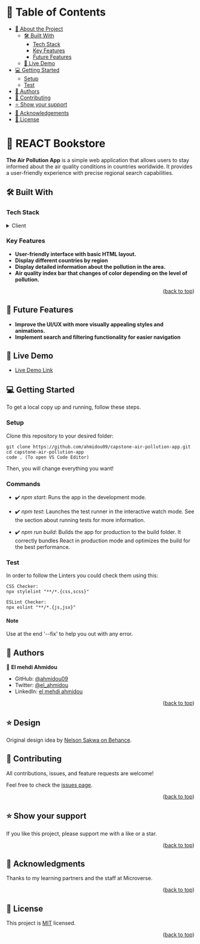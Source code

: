 <a name="readme-top"></a>

<!-- TABLE OF CONTENTS -->

# 📗 Table of Contents

- [📖 About the Project](#about-project)
  - [🛠 Built With](#built-with)
    - [Tech Stack](#tech-stack)
    - [Key Features](#key-features)
    - [Future Features](#future-features)
  - [🚀 Live Demo](#live-demo)
- [💻 Getting Started](#getting-started)
  - [Setup](#setup)
  - [Test](#test)
- [👥 Authors](#authors)
- [🤝 Contributing](#contributing)
- [⭐️ Show your support](#support)
- [🙏 Acknowledgements](#acknowledgements)
- [📝 License](#license)

<!-- PROJECT DESCRIPTION -->

# 📖 REACT Bookstore <a name="about-project"></a>

**The Air Pollution App** is a simple web application that allows users to stay informed about the air quality conditions in countries worldwide. It provides a user-friendly experience with precise regional search capabilities.

## 🛠 Built With <a name="built-with"></a>

### Tech Stack <a name="tech-stack"></a>

<details>
  <summary>Client</summary>
    - HTML
    - CSS
    - JavaScript
    - Webpack
    - REACT
</details>

<!-- Features -->

### Key Features <a name="key-features"></a>

- **User-friendly interface with basic HTML layout.**
- **Display different countries by region**
- **Display detailed information about the pollution in the area.**
- **Air quality index bar that changes of color depending on the level of pollution.**

<p align="right">(<a href="#readme-top">back to top</a>)</p>

## 🔭 Future Features <a name="future-features"></a>

- **Improve the UI/UX with more visually appealing styles and animations.**
- **Implement search and filtering functionality for easier navigation**

## 🚀 Live Demo <a name="live-demo"></a>

- [Live Demo Link](https://air-pollution-4yaz.onrender.com/)

## 💻 Getting Started <a name="getting-started"></a>

To get a local copy up and running, follow these steps.

### Setup

Clone this repository to your desired folder:

```
git clone https://github.com/ahmidou09/capstone-air-pollution-app.git
cd capstone-air-pollution-app
code . (To open VS Code Editor)
```

Then, you will change everything you want!

### Commands

- ✔️ _npm start_:
  Runs the app in the development mode.
  
- ✔️ _npm test_:
  Launches the test runner in the interactive watch mode. See the section about running tests for more information.

- ✔️ _npm run build_:
  Builds the app for production to the build folder. It correctly bundles React in production mode and optimizes the build for the best performance.

### Test

In order to follow the Linters you could check them using this:

```
CSS Checker:
npx stylelint "**/*.{css,scss}"

ESLint Checker:
npx eslint "**/*.{js,jsx}"
```

#### Note

Use at the end '--fix' to help you out with any error.

## 👥 Authors <a name="authors"></a>

👤 **El mehdi Ahmidou**

- GitHub: [@ahmidou09](https://github.com/ahmidou09)
- Twitter: [@el_ahmidou](https://twitter.com/el_ahmidou)
- LinkedIn: [el mehdi ahmidou](https://www.linkedin.com/in/el-mehdi-ahmidou-312590125/)

<p align="right">(<a href="#readme-top">back to top</a>)</p>

## ⭐ Design

Original design idea by [Nelson Sakwa on Behance](https://www.behance.net/sakwadesignstudio).

## 🤝 Contributing <a name="contributing"></a>

All contributions, issues, and feature requests are welcome!

Feel free to check the [issues page](https://github.com/ahmidou09/capstone-air-pollution-app/issues).

<p align="right">(<a href="#readme-top">back to top</a>)</p>

<!-- SUPPORT -->

## ⭐ Show your support <a name="support"></a>

If you like this project, please support me with a like or a star.

<p align="right">(<a href="#readme-top">back to top</a>)</p>

<!-- ACKNOWLEDGEMENTS -->

## 🙏 Acknowledgments <a name="acknowledgements"></a>

Thanks to my learning partners and the staff at Microverse.

<p align="right">(<a href="#readme-top">back to top</a>)</p>

<!-- LICENSE -->

## 📝 License <a name="license"></a>

This project is [MIT](./LICENSE.md) licensed.

<p align="right">(<a href="#readme-top">back to top</a>)</p>

